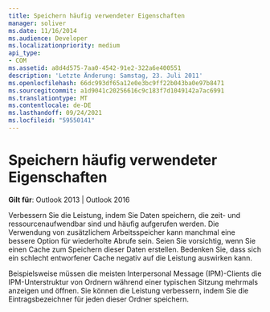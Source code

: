 ```yaml
---
title: Speichern häufig verwendeter Eigenschaften
manager: soliver
ms.date: 11/16/2014
ms.audience: Developer
ms.localizationpriority: medium
api_type:
- COM
ms.assetid: a8d4d575-7aa0-4542-91e2-322a6e400551
description: 'Letzte Änderung: Samstag, 23. Juli 2011'
ms.openlocfilehash: 66dc993df65a12e0e3bc9ff22b043ba0e97b8471
ms.sourcegitcommit: a1d9041c20256616c9c183f7d1049142a7ac6991
ms.translationtype: MT
ms.contentlocale: de-DE
ms.lasthandoff: 09/24/2021
ms.locfileid: "59550141"
---
```

# <a name="saving-frequently-used-properties"></a>Speichern häufig verwendeter Eigenschaften

  
  
**Gilt für**: Outlook 2013 | Outlook 2016 
  
Verbessern Sie die Leistung, indem Sie Daten speichern, die zeit- und ressourcenaufwendbar sind und häufig aufgerufen werden. Die Verwendung von zusätzlichem Arbeitsspeicher kann manchmal eine bessere Option für wiederholte Abrufe sein. Seien Sie vorsichtig, wenn Sie einen Cache zum Speichern dieser Daten erstellen. Bedenken Sie, dass sich ein schlecht entworfener Cache negativ auf die Leistung auswirken kann.
  
Beispielsweise müssen die meisten Interpersonal Message (IPM)-Clients die IPM-Unterstruktur von Ordnern während einer typischen Sitzung mehrmals anzeigen und öffnen. Sie können die Leistung verbessern, indem Sie die Eintragsbezeichner für jeden dieser Ordner speichern. 
  

